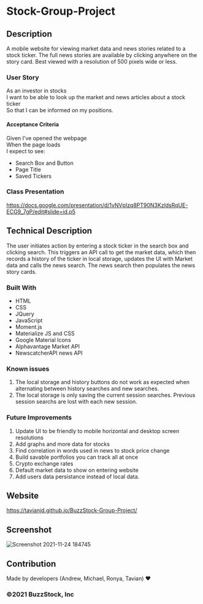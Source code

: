 # Stock-Group-Project

## Description
A mobile website for viewing market data and news stories related to a stock ticker.  The full news stories are available by clicking anywhere on the story card.  Best viewed with a resolution of 500 pixels wide or less.

### User Story

As an investor in stocks  
I want to be able to look up the market and news articles about a stock ticker  
So that I can be informed on my positions.  

#### Acceptance Criteria

Given I’ve opened the webpage  
When the page loads  
I expect to see:  
* Search Box and Button  
* Page Title  
* Saved Tickers

### Class Presentation

https://docs.google.com/presentation/d/1vNVpIzq8PT90N3KzldsRqUE-ECG9_7gP/edit#slide=id.p5

## Technical Description

The user initiates action by entering a stock ticker in the search box and clicking search.  This triggers an API call to get the market data, which then records a history of the ticker in local storage, updates the UI with Market data and calls the news search.  The news search then populates the news story cards.

### Built With
* HTML
* CSS
* JQuery
* JavaScript
* Moment.js
* Materialize JS and CSS
* Google Material Icons
* Alphavantage Market API
* NewscatcherAPI news API

### Known issues

1. The local storage and history buttons do not work as expected when alternating between history searches and new searches.
2. The local storage is only saving the current session searches.  Previous session searchs are lost with each new session.

### Future Improvements

1. Update UI to be friendly to mobile horizontal and desktop screen resolutions
2. Add graphs and more data for stocks
3. Find correlation in words used in news to stock price change
4. Build savable portfolios you can track all at once
5. Crypto exchange rates
6. Default market data to show on entering website
7. Add users data persistance instead of local data.


## Website
https://tavianjd.github.io/BuzzStock-Group-Project/

## Screenshot
![Screenshot 2021-11-24 184745](https://user-images.githubusercontent.com/89175620/143332153-13310344-1db9-4ff3-9762-3ed52d9d34d4.png)

## Contribution
Made by developers (Andrew, Michael, Ronya, Tavian) ❤

### ©️2021 BuzzStock, Inc
